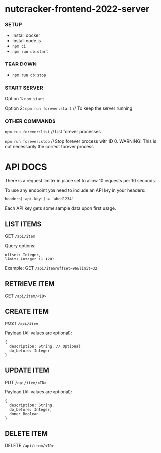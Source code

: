 # nutcracker-frontend-2022-server

### SETUP

- Install docker
- Install node.js
- `npm ci`
- `npm run db:start`

### TEAR DOWN

- `npm run db:stop`

### START SERVER

Option 1: `npm start`

Option 2: `npm run forever:start` // To keep the server running

### OTHER COMMANDS

`npm run forever:list` // List forever processes

`npm run forever:stop` // Stop forever process with ID 0. WARNING! This is not necessarily the correct forever process

# API DOCS

There is a request limiter in place set to allow 10 requests per 10 seconds.

To use any endpoint you need to include an API key in your headers:

`headers['api-key'] = 'abcd1234'`

Each API key gets some sample data upon first usage.

## LIST ITEMS
GET `/api/item`

Query options:
```
offset: Integer,
limit: Integer (1-128)
```

Example: GET ```/api/item?offset=96&limit=32```

## RETRIEVE ITEM
GET `/api/item/<ID>`

## CREATE ITEM
POST `/api/item`

Payload (All values are optional):
```
{
  description: String, // Optional
  do_before: Integer
}
```
## UPDATE ITEM
PUT `/api/item/<ID>`

Payload (All values are optional):
```
{
  description: String,
  do_before: Integer,
  done: Boolean
}
```
## DELETE ITEM
DELETE `/api/item/<ID>`
